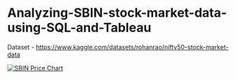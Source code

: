 # Analyzing-SBIN-stock-market-data-using-SQL-and-Tableau
Dataset - https://www.kaggle.com/datasets/rohanrao/nifty50-stock-market-data

<div class='tableauPlaceholder' id='viz1672770974859' style='position: relative'><noscript><a href='#'><img alt='SBIN Price Chart ' src='https:&#47;&#47;public.tableau.com&#47;static&#47;images&#47;St&#47;Stockpricechart&#47;Sheet2&#47;1_rss.png' style='border: none' /></a></noscript><object class='tableauViz'  style='display:none;'><param name='host_url' value='https%3A%2F%2Fpublic.tableau.com%2F' /> <param name='embed_code_version' value='3' /> <param name='site_root' value='' /><param name='name' value='Stockpricechart&#47;Sheet2' /><param name='tabs' value='no' /><param name='toolbar' value='yes' /><param name='static_image' value='https:&#47;&#47;public.tableau.com&#47;static&#47;images&#47;St&#47;Stockpricechart&#47;Sheet2&#47;1.png' /> <param name='animate_transition' value='yes' /><param name='display_static_image' value='yes' /><param name='display_spinner' value='yes' /><param name='display_overlay' value='yes' /><param name='display_count' value='yes' /><param name='language' value='en-US' /></object></div>               

